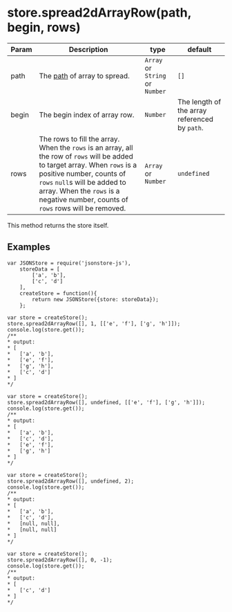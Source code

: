 # store.spread2dArrayRow(path, begin, rows)

| **Param** | **Description** | **type** | **default** |
| --- | --- | --- | --- |
| path  | The [path](https://github.com/Jimmy-YMJ/jsonstore-js#about-the-path-param) of array to spread. | `Array` or `String` or `Number` | `[]` |
| begin  | The begin index of array row. | `Number` | The length of the array referenced by `path`. |
| rows | The rows to fill the array. When the `rows` is an array, all the row of `rows` will be added to target array. When `rows` is a positive number, counts of `rows` `null`s will be added to array. When the `rows` is a negative number, counts of `rows` rows will be removed. | `Array` or `Number` | `undefined` |

This method returns the store itself.

## Examples
```
var JSONStore = require('jsonstore-js'),
    storeData = [
        ['a', 'b'],
        ['c', 'd']
    ],
    createStore = function(){
        return new JSONStore({store: storeData});
    };
    
var store = createStore();
store.spread2dArrayRow([], 1, [['e', 'f'], ['g', 'h']]);
console.log(store.get());
/**
* output:
* [
*   ['a', 'b'],
*   ['e', 'f'],
*   ['g', 'h'],
*   ['c', 'd']
* ]
*/

var store = createStore();
store.spread2dArrayRow([], undefined, [['e', 'f'], ['g', 'h']]);
console.log(store.get());
/**
* output:
* [
*   ['a', 'b'],
*   ['c', 'd'],
*   ['e', 'f'],
*   ['g', 'h']
* ]
*/

var store = createStore();
store.spread2dArrayRow([], undefined, 2);
console.log(store.get());
/**
* output:
* [
*   ['a', 'b'],
*   ['c', 'd'],
*   [null, null],
*   [null, null]
* ]
*/

var store = createStore();
store.spread2dArrayRow([], 0, -1);
console.log(store.get());
/**
* output:
* [
*   ['c', 'd']
* ]
*/
```
